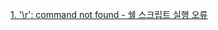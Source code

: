 [1. '\r': command not found - 쉘 스크립트 실행 오류](CarriageReturn_CommandNotFound.md  "'\r': command not found - 쉘 스크립트 실행 오류시 해결법")   
